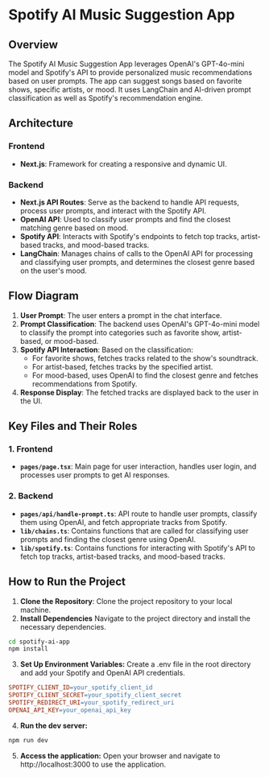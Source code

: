 # Spotify AI Music Suggestion App

## Overview
The Spotify AI Music Suggestion App leverages OpenAI's GPT-4o-mini model and Spotify's API to provide personalized music recommendations based on user prompts. The app can suggest songs based on favorite shows, specific artists, or mood. It uses LangChain and AI-driven prompt classification as well as Spotify's recommendation engine.

## Architecture

### Frontend
- **Next.js**: Framework for creating a responsive and dynamic UI.

### Backend
- **Next.js API Routes**: Serve as the backend to handle API requests, process user prompts, and interact with the Spotify API.
- **OpenAI API**: Used to classify user prompts and find the closest matching genre based on mood.
- **Spotify API**: Interacts with Spotify's endpoints to fetch top tracks, artist-based tracks, and mood-based tracks.
- **LangChain**: Manages chains of calls to the OpenAI API for processing and classifying user prompts, and determines the closest genre based on the user's mood.


## Flow Diagram
1. **User Prompt**: The user enters a prompt in the chat interface.
2. **Prompt Classification**: The backend uses OpenAI's GPT-4o-mini model to classify the prompt into categories such as favorite show, artist-based, or mood-based.
3. **Spotify API Interaction**: Based on the classification:
   - For favorite shows, fetches tracks related to the show's soundtrack.
   - For artist-based, fetches tracks by the specified artist.
   - For mood-based, uses OpenAI to find the closest genre and fetches recommendations from Spotify.
4. **Response Display**: The fetched tracks are displayed back to the user in the UI.

## Key Files and Their Roles

### 1. Frontend
- **`pages/page.tsx`**: Main page for user interaction, handles user login, and processes user prompts to get AI responses.

### 2. Backend
- **`pages/api/handle-prompt.ts`**: API route to handle user prompts, classify them using OpenAI, and fetch appropriate tracks from Spotify.
- **`lib/chains.ts`**: Contains functions that are called for classifying user prompts and finding the closest genre using OpenAI.
- **`lib/spotify.ts`**: Contains functions for interacting with Spotify's API to fetch top tracks, artist-based tracks, and mood-based tracks.

## How to Run the Project
1. **Clone the Repository**: Clone the project repository to your local machine.
2. **Install Dependencies** Navigate to the project directory and install the necessary dependencies.
```sh
cd spotify-ai-app
npm install
```
3. **Set Up Environment Variables:** Create a .env file in the root directory and add your Spotify and OpenAI API credentials.
```makefile
SPOTIFY_CLIENT_ID=your_spotify_client_id
SPOTIFY_CLIENT_SECRET=your_spotify_client_secret
SPOTIFY_REDIRECT_URI=your_spotify_redirect_uri
OPENAI_API_KEY=your_openai_api_key
```
4. **Run the dev server:**
```sh
npm run dev
```
5. **Access the application:** Open your browser and navigate to http://localhost:3000 to use the application.
